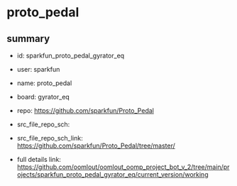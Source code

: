 # proto_pedal
 
## summary 
* id: sparkfun_proto_pedal_gyrator_eq
* user: sparkfun
* name: proto_pedal
* board: gyrator_eq
* repo: https://github.com/sparkfun/Proto_Pedal



* src_file_repo_sch: 
* src_file_repo_sch_link: https://github.com/sparkfun/Proto_Pedal/tree/master/
* full details link: https://github.com/oomlout/oomlout_oomp_project_bot_v_2/tree/main/projects/sparkfun_proto_pedal_gyrator_eq/current_version/working  







